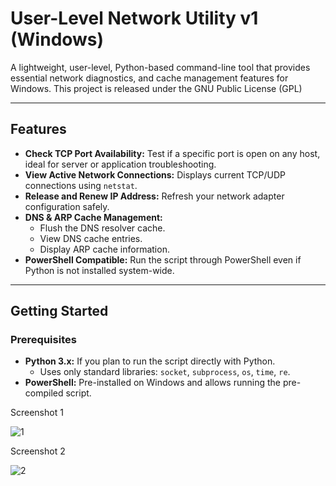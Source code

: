# User-Level Network Utility v1 (Windows)

A lightweight, user-level, Python-based command-line tool that provides essential network diagnostics, and cache management features for Windows.
This project is released under the GNU Public License (GPL)

---

## Features

* **Check TCP Port Availability:** Test if a specific port is open on any host, ideal for server or application troubleshooting.
* **View Active Network Connections:** Displays current TCP/UDP connections using `netstat`.
* **Release and Renew IP Address:** Refresh your network adapter configuration safely.
* **DNS & ARP Cache Management:**
    * Flush the DNS resolver cache.
    * View DNS cache entries.
    * Display ARP cache information.
* **PowerShell Compatible:** Run the script through PowerShell even if Python is not installed system-wide.

---

## Getting Started

### Prerequisites

* **Python 3.x:** If you plan to run the script directly with Python.
    * Uses only standard libraries: `socket`, `subprocess`, `os`, `time`, `re`.
* **PowerShell:** Pre-installed on Windows and allows running the pre-compiled script.


Screenshot 1


![1](https://github.com/user-attachments/assets/5b13f11e-f032-4b34-8eb3-6a19b93d9f4a)

Screenshot 2


![2](https://github.com/user-attachments/assets/fcbf1a34-2496-402f-bc1f-296cf37baca8)
